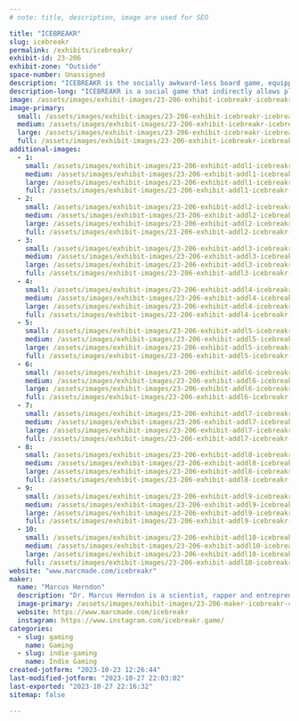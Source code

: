 ```yaml
---
# note: title, description, image are used for SEO

title: "ICEBREAKR"
slug: icebreakr
permalink: /exhibits/icebreakr/
exhibit-id: 23-206
exhibit-zone: "Outside"
space-number: Unassigned
description: "ICEBREAKR is the socially awkward-less board game, equipped with 45 mini-games that break the ice!"
description-long: "ICEBREAKR is a social game that indirectly allows players to bond and converse over infinite topics in fun and interesting ways. The 45 mini-games consist of 4 types of games: Choice, Snap, Challenge and 3-N-Out games. These games are intended to be quick and fun, but also to create open-ended conversations as players progress through the board!"
image: /assets/images/exhibit-images/23-206-exhibit-icebreakr-icebreakr-qr-cup-001-large.jpeg
image-primary: 
  small: /assets/images/exhibit-images/23-206-exhibit-icebreakr-icebreakr-qr-cup-001-small.jpeg
  medium: /assets/images/exhibit-images/23-206-exhibit-icebreakr-icebreakr-qr-cup-001-medium.jpeg
  large: /assets/images/exhibit-images/23-206-exhibit-icebreakr-icebreakr-qr-cup-001-large.jpeg
  full: /assets/images/exhibit-images/23-206-exhibit-icebreakr-icebreakr-qr-cup-001-full.jpeg
additional-images: 
  - 1:
    small: /assets/images/exhibit-images/23-206-exhibit-addl1-icebreakr-icebreakr-amazon-001-small.jpeg
    medium: /assets/images/exhibit-images/23-206-exhibit-addl1-icebreakr-icebreakr-amazon-001-medium.jpeg
    large: /assets/images/exhibit-images/23-206-exhibit-addl1-icebreakr-icebreakr-amazon-001-large.jpeg
    full: /assets/images/exhibit-images/23-206-exhibit-addl1-icebreakr-icebreakr-amazon-001-full.jpeg
  - 2:
    small: /assets/images/exhibit-images/23-206-exhibit-addl2-icebreakr-icebreakr-amazon-002-small.jpeg
    medium: /assets/images/exhibit-images/23-206-exhibit-addl2-icebreakr-icebreakr-amazon-002-medium.jpeg
    large: /assets/images/exhibit-images/23-206-exhibit-addl2-icebreakr-icebreakr-amazon-002-large.jpeg
    full: /assets/images/exhibit-images/23-206-exhibit-addl2-icebreakr-icebreakr-amazon-002-full.jpeg
  - 3:
    small: /assets/images/exhibit-images/23-206-exhibit-addl3-icebreakr-icebreakr-amazon-003-small.jpeg
    medium: /assets/images/exhibit-images/23-206-exhibit-addl3-icebreakr-icebreakr-amazon-003-medium.jpeg
    large: /assets/images/exhibit-images/23-206-exhibit-addl3-icebreakr-icebreakr-amazon-003-large.jpeg
    full: /assets/images/exhibit-images/23-206-exhibit-addl3-icebreakr-icebreakr-amazon-003-full.jpeg
  - 4:
    small: /assets/images/exhibit-images/23-206-exhibit-addl4-icebreakr-icebreakr-amazon-004-small.jpeg
    medium: /assets/images/exhibit-images/23-206-exhibit-addl4-icebreakr-icebreakr-amazon-004-medium.jpeg
    large: /assets/images/exhibit-images/23-206-exhibit-addl4-icebreakr-icebreakr-amazon-004-large.jpeg
    full: /assets/images/exhibit-images/23-206-exhibit-addl4-icebreakr-icebreakr-amazon-004-full.jpeg
  - 5:
    small: /assets/images/exhibit-images/23-206-exhibit-addl5-icebreakr-icebreakr-amazon-005-small.jpeg
    medium: /assets/images/exhibit-images/23-206-exhibit-addl5-icebreakr-icebreakr-amazon-005-medium.jpeg
    large: /assets/images/exhibit-images/23-206-exhibit-addl5-icebreakr-icebreakr-amazon-005-large.jpeg
    full: /assets/images/exhibit-images/23-206-exhibit-addl5-icebreakr-icebreakr-amazon-005-full.jpeg
  - 6:
    small: /assets/images/exhibit-images/23-206-exhibit-addl6-icebreakr-icebreakr-amazon-006-small.jpeg
    medium: /assets/images/exhibit-images/23-206-exhibit-addl6-icebreakr-icebreakr-amazon-006-medium.jpeg
    large: /assets/images/exhibit-images/23-206-exhibit-addl6-icebreakr-icebreakr-amazon-006-large.jpeg
    full: /assets/images/exhibit-images/23-206-exhibit-addl6-icebreakr-icebreakr-amazon-006-full.jpeg
  - 7:
    small: /assets/images/exhibit-images/23-206-exhibit-addl7-icebreakr-icebreakr-amazon-007-small.jpeg
    medium: /assets/images/exhibit-images/23-206-exhibit-addl7-icebreakr-icebreakr-amazon-007-medium.jpeg
    large: /assets/images/exhibit-images/23-206-exhibit-addl7-icebreakr-icebreakr-amazon-007-large.jpeg
    full: /assets/images/exhibit-images/23-206-exhibit-addl7-icebreakr-icebreakr-amazon-007-full.jpeg
  - 8:
    small: /assets/images/exhibit-images/23-206-exhibit-addl8-icebreakr-icebreakr-amazon-008-small.jpeg
    medium: /assets/images/exhibit-images/23-206-exhibit-addl8-icebreakr-icebreakr-amazon-008-medium.jpeg
    large: /assets/images/exhibit-images/23-206-exhibit-addl8-icebreakr-icebreakr-amazon-008-large.jpeg
    full: /assets/images/exhibit-images/23-206-exhibit-addl8-icebreakr-icebreakr-amazon-008-full.jpeg
  - 9:
    small: /assets/images/exhibit-images/23-206-exhibit-addl9-icebreakr-icebreakr-amazon-009-small.jpeg
    medium: /assets/images/exhibit-images/23-206-exhibit-addl9-icebreakr-icebreakr-amazon-009-medium.jpeg
    large: /assets/images/exhibit-images/23-206-exhibit-addl9-icebreakr-icebreakr-amazon-009-large.jpeg
    full: /assets/images/exhibit-images/23-206-exhibit-addl9-icebreakr-icebreakr-amazon-009-full.jpeg
  - 10:
    small: /assets/images/exhibit-images/23-206-exhibit-addl10-icebreakr-img-2364-small.jpeg
    medium: /assets/images/exhibit-images/23-206-exhibit-addl10-icebreakr-img-2364-medium.jpeg
    large: /assets/images/exhibit-images/23-206-exhibit-addl10-icebreakr-img-2364-large.jpeg
    full: /assets/images/exhibit-images/23-206-exhibit-addl10-icebreakr-img-2364-full.jpeg
website: "www.marcmade.com/icebreakr"
maker: 
  name: "Marcus Herndon"
  description: "Dr. Marcus Herndon is a scientist, rapper and entrepreneur! He received is doctorates in Mechanical Engineering and works for The MITRE Corporation. In his free time, he is a musician by name of MARC.MADE & created the board game ICEBREAKR!"
  image-primary: /assets/images/exhibit-images/23-206-maker-icebreakr-choosin-interaction-social-003-medium.jpeg
  website: https://www.marcmade.com/icebreakr
  instagram: https://www.instagram.com/icebreakr.game/
categories: 
  - slug: gaming
    name: Gaming
  - slug: indie-gaming
    name: Indie Gaming
created-jotform: "2023-10-23 12:26:44"
last-modified-jotform: "2023-10-27 22:03:02"
last-exported: "2023-10-27 22:16:32"
sitemap: false

---
```

